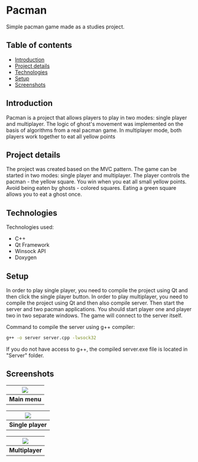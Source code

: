 # Pacman

Simple pacman game made as a studies project.

## Table of contents
* [Introduction](#introduction)
* [Project details](#project-details)
* [Technologies](#technologies)
* [Setup](#setup)
* [Screenshots](#screenshots)

## Introduction

Pacman is a project that allows players to play in two modes: single player and multiplayer. The logic of ghost's movement was implemented on the basis of algorithms from a real pacman game. In multiplayer mode, both players work together to eat all yellow points

## Project details

The project was created based on the MVC pattern. The game can be started in two modes: single player and multiplayer. The player controls the pacman - the yellow square. You win when you eat all small yellow points. Avoid being eaten by ghosts - colored squares. Eating a green square allows you to eat a ghost once.

## Technologies

Technologies used:
* C++
* Qt Framework
* Winsock API
* Doxygen

## Setup

In order to play single player, you need to compile the project using Qt and then click the single player button. In order to play multiplayer, you need to compile the project using Qt and then also compile server. Then start the server and two pacman applications. You should start player one and player two in two separate windows. The game will connect to the server itself.

Command to compile the server using g++ compiler:
```sh
g++ -o server server.cpp -lwsock32
```

If you do not have access to g++, the compiled server.exe file is located in "Server" folder.

## Screenshots

| ![](https://github.com/k4lin97/images/blob/master/pacman_0.png) |
|:--:|
| <b>Main menu</b>|

| ![](https://github.com/k4lin97/images/blob/master/pacman_1.png) |
|:--:|
| <b>Single player</b>|

| ![](https://github.com/k4lin97/images/blob/master/pacman_2.png) |
|:--:|
| <b>Multiplayer</b>|
